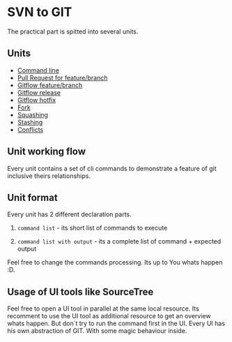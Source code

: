 # SVN to GIT

The practical part is spitted into several units.

## Units

- [Command line](./PRAXIS00_CLI.md)
- [Pull Request for feature/branch](./PRAXIS01_FEATURE_BRANCH.md)
- [Gitflow feature/branch](./PRAXIS02_GITFLOW_FEATURE_BRANCH.md)
- [Gitflow release](./PRAXIS03_GITFLOW_RELEASE.md)
- [Gitflow hotfix](./PRAXIS04_GITFLOW_HOTFIX.md)
- [Fork](./PRAXIS05_FORK.md)
- [Squashing](./PRAXIS06_UTIL_SQUASH.md)
- [Stashing](./PRAXIS07_UTIL_STASH.md)
- [Conflicts](./PRAXIS08_UTIL_CONFLICT.md)

## Unit working flow

Every unit contains a set of cli commands to demonstrate a feature of git inclusive theirs relationships.

## Unit format

Every unit has 2 different declaration parts.

1. `command list` - its short list of commands to execute

2. `command list with output`  - its a complete list of command + expected output

Feel free to change the commands processing. Its up to You whats happen :D.

## Usage of UI tools like SourceTree

Feel free to open a UI tool in parallel at the same local resource. Its recomment to use the UI tool as additional resource to get an overview whats happen. But don´t try to run the command first in the UI. Every UI has his own abstraction of GIT. With some magic behaviour inside.
